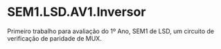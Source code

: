 # SEM1.LSD.AV1.Inversor
Primeiro trabalho para avaliação do 1º Ano, SEM1 de LSD, um circuito de verificação de paridade de MUX.
